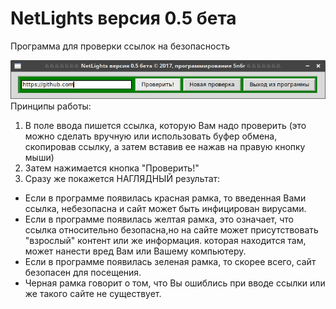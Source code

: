 # NetLights версия 0.5 бета
Программа для проверки ссылок на безопасность </br>

![xCoub-DL](https://github.com/5N6R/NetLights/blob/master/program.png)</br>
Принципы работы:</br>
1. В поле ввода пишется ссылка, которую Вам надо проверить (это можно сделать вручную или использовать буфер обмена, скопировав       ссылку, а затем вставив ее нажав на правую кнопку мыши)</br>
2. Затем нажимается кнопка "Проверить!"</br>
3. Сразу же покажется НАГЛЯДНЫЙ результат:</br>
- Если в программе появилась красная рамка, то введенная Вами ссылка, небезопасна и сайт может быть инфицирован вирусами.</br>
- Если в программе появилась желтая рамка, это означает, что ссылка относительно безопасна,но на сайте может присутствовать "взрослый" контент или же информация. которая находится там, может нанести вред Вам или Вашему компьютеру.</br>
- Если в программе появилась зеленая рамка, то скорее всего, сайт безопасен для посещения.</br>
- Черная рамка говорит о том, что Вы ошиблись при вводе ссылки или же такого сайте не существует.</br>



